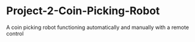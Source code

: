 # Project-2-Coin-Picking-Robot
A coin picking robot functioning automatically and manually with a remote control
